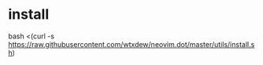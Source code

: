 # install 
bash <(curl -s https://raw.githubusercontent.com/wtxdew/neovim.dot/master/utils/install.sh)

